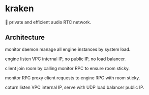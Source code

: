 # kraken

🐙 private and efficient audio RTC network.

## Architecture

monitor daemon manage all engine instances by system load.

engine listen VPC internal IP, no public IP, no load balancer.

client join room by calling monitor RPC to ensure room sticky.

monitor RPC proxy client requests to engine RPC with room sticky.

coturn listen VPC internal IP, serve with UDP load balancer public IP.

